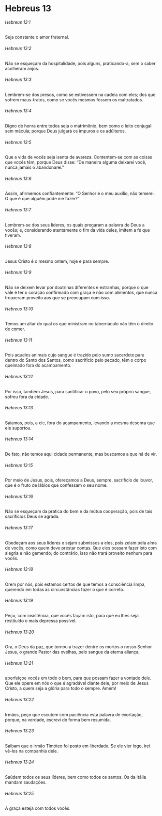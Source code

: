 # Hebreus 13

###### Hebreus 13:1

Seja constante o amor fraternal.

###### Hebreus 13:2

Não se esqueçam da hospitalidade, pois alguns, praticando-a, sem o saber acolheram anjos.

###### Hebreus 13:3

Lembrem-se dos presos, como se estivessem na cadeia com eles; dos que sofrem maus-tratos, como se vocês mesmos fossem os maltratados.

###### Hebreus 13:4

Digno de honra entre todos seja o matrimônio, bem como o leito conjugal sem mácula; porque Deus julgará os impuros e os adúlteros.

###### Hebreus 13:5

Que a vida de vocês seja isenta de avareza. Contentem-se com as coisas que vocês têm, porque Deus disse: “De maneira alguma deixarei você, nunca jamais o abandonarei.”

###### Hebreus 13:6

Assim, afirmemos confiantemente: “O Senhor é o meu auxílio, não temerei. O que é que alguém pode me fazer?”

###### Hebreus 13:7

Lembrem-se dos seus líderes, os quais pregaram a palavra de Deus a vocês; e, considerando atentamente o fim da vida deles, imitem a fé que tiveram.

###### Hebreus 13:8

Jesus Cristo é o mesmo ontem, hoje e para sempre.

###### Hebreus 13:9

Não se deixem levar por doutrinas diferentes e estranhas, porque o que vale é ter o coração confirmado com graça e não com alimentos, que nunca trouxeram proveito aos que se preocupam com isso.

###### Hebreus 13:10

Temos um altar do qual os que ministram no tabernáculo não têm o direito de comer.

###### Hebreus 13:11

Pois aqueles animais cujo sangue é trazido pelo sumo sacerdote para dentro do Santo dos Santos, como sacrifício pelo pecado, têm o corpo queimado fora do acampamento.

###### Hebreus 13:12

Por isso, também Jesus, para santificar o povo, pelo seu próprio sangue, sofreu fora da cidade.

###### Hebreus 13:13

Saiamos, pois, a ele, fora do acampamento, levando a mesma desonra que ele suportou.

###### Hebreus 13:14

De fato, não temos aqui cidade permanente, mas buscamos a que há de vir.

###### Hebreus 13:15

Por meio de Jesus, pois, ofereçamos a Deus, sempre, sacrifício de louvor, que é o fruto de lábios que confessam o seu nome.

###### Hebreus 13:16

Não se esqueçam da prática do bem e da mútua cooperação, pois de tais sacrifícios Deus se agrada.

###### Hebreus 13:17

Obedeçam aos seus líderes e sejam submissos a eles, pois zelam pela alma de vocês, como quem deve prestar contas. Que eles possam fazer isto com alegria e não gemendo; do contrário, isso não trará proveito nenhum para vocês.

###### Hebreus 13:18

Orem por nós, pois estamos certos de que temos a consciência limpa, querendo em todas as circunstâncias fazer o que é correto.

###### Hebreus 13:19

Peço, com insistência, que vocês façam isto, para que eu lhes seja restituído o mais depressa possível.

###### Hebreus 13:20

Ora, o Deus da paz, que tornou a trazer dentre os mortos o nosso Senhor Jesus, o grande Pastor das ovelhas, pelo sangue da eterna aliança,

###### Hebreus 13:21

aperfeiçoe vocês em todo o bem, para que possam fazer a vontade dele. Que ele opere em nós o que é agradável diante dele, por meio de Jesus Cristo, a quem seja a glória para todo o sempre. Amém!

###### Hebreus 13:22

Irmãos, peço que escutem com paciência esta palavra de exortação, porque, na verdade, escrevi de forma bem resumida.

###### Hebreus 13:23

Saibam que o irmão Timóteo foi posto em liberdade. Se ele vier logo, irei vê-los na companhia dele.

###### Hebreus 13:24

Saúdem todos os seus líderes, bem como todos os santos. Os da Itália mandam saudações.

###### Hebreus 13:25

A graça esteja com todos vocês.

